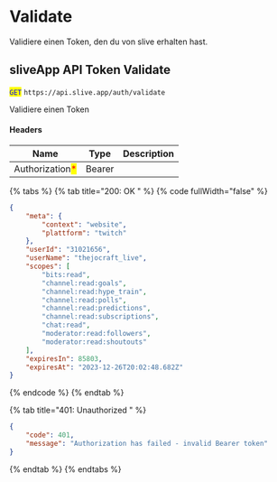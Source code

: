 # Validate

Validiere einen Token, den du von slive erhalten hast.

## sliveApp API Token Validate

<mark style="color:blue;">`GET`</mark> `https://api.slive.app/auth/validate`

Validiere einen Token

#### Headers

| Name                                            | Type   | Description |
| ----------------------------------------------- | ------ | ----------- |
| Authorization<mark style="color:red;">\*</mark> | Bearer |             |

{% tabs %}
{% tab title="200: OK " %}
{% code fullWidth="false" %}
```json
{
	"meta": {
		"context": "website",
		"plattform": "twitch"
	},
	"userId": "31021656",
	"userName": "thejocraft_live",
	"scopes": [
		"bits:read",
		"channel:read:goals",
		"channel:read:hype_train",
		"channel:read:polls",
		"channel:read:predictions",
		"channel:read:subscriptions",
		"chat:read",
		"moderator:read:followers",
		"moderator:read:shoutouts"
	],
	"expiresIn": 85803,
	"expiresAt": "2023-12-26T20:02:48.682Z"
}
```
{% endcode %}
{% endtab %}

{% tab title="401: Unauthorized " %}
```json
{
	"code": 401,
	"message": "Authorization has failed - invalid Bearer token"
}
```
{% endtab %}
{% endtabs %}
